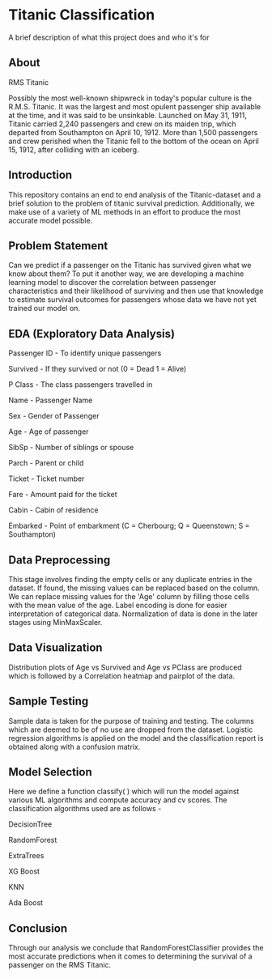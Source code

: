 
# Titanic Classification

A brief description of what this project does and who it's for


## About

RMS Titanic

Possibly the most well-known shipwreck in today's popular culture is the R.M.S. Titanic. It was the largest and most opulent passenger ship available at the time, and it was said to be unsinkable. Launched on May 31, 1911, Titanic carried 2,240 passengers and crew on its maiden trip, which departed from Southampton on April 10, 1912. More than 1,500 passengers and crew perished when the Titanic fell to the bottom of the ocean on April 15, 1912, after colliding with an iceberg.
## Introduction

This repository contains an end to end analysis of the Titanic-dataset and a brief solution to the problem of titanic survival prediction. Additionally, we make use of a variety of ML methods in an effort to produce the most accurate model possible.
## Problem Statement

Can we predict if a passenger on the Titanic has survived given what we know about them? To put it another way, we are developing a machine learning model to discover the correlation between passenger characteristics and their likelihood of surviving and then use that knowledge to estimate survival outcomes for passengers whose data we have not yet trained our model on.
## EDA (Exploratory Data Analysis)

Passenger ID - To identify unique passengers

Survived - If they survived or not (0 = Dead 1 = Alive)

P Class - The class passengers travelled in

Name - Passenger Name

Sex - Gender of Passenger

Age - Age of passenger

SibSp - Number of siblings or spouse

Parch - Parent or child

Ticket - Ticket number

Fare - Amount paid for the ticket

Cabin - Cabin of residence

Embarked - Point of embarkment (C = Cherbourg; Q = Queenstown; S = Southampton)

## Data Preprocessing

This stage involves finding the empty cells or any duplicate entries in the dataset. If found, the missing values can be replaced based on the column. We can replace missing values for the 'Age' column by filling those cells with the mean value of the age. Label encoding is done for easier interpretation of categorical data. Normalization of data is done in the later stages using MinMaxScaler.
## Data Visualization


Distribution plots of Age vs Survived and Age vs PClass are produced which is followed by a Correlation heatmap and pairplot of the data.
## Sample Testing

Sample data is taken for the purpose of training and testing. The columns which are deemed to be of no use are dropped from the dataset. Logistic regression algorithms is applied on the model and the classification report is obtained along with a confusion matrix.
## Model Selection

Here we define a function classify( ) which will run the model against various ML algorithms and compute accuracy and cv scores. The classification algorithms used are as follows -

DecisionTree

RandomForest

ExtraTrees

XG Boost

KNN

Ada Boost
## Conclusion

Through our analysis we conclude that RandomForestClassifier provides the most accurate predictions when it comes to determining the survival of a passenger on the RMS Titanic.
